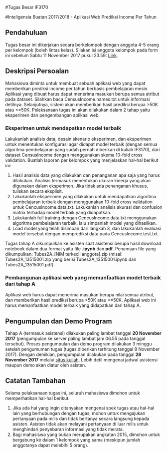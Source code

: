 #Tugas Besar IF3170

#Inteligensia Buatan 2017/2018 - Aplikasi Web Prediksi Income Per Tahun

## Pendahuluan

Tugas besar ini dikerjakan secara berkelompok dengan anggota 4-5 orang per kelompok (boleh lintas kelas). Silakan isi anggota kelompok pada form ini sebelum Sabtu 11 November 2017 pukul 23.59: [Link](https://docs.google.com/a/std.stei.itb.ac.id/spreadsheets/d/1w1n3WdeOxTYkiou0vo0R2jiysHk5Kyx6_aIpJLHUZDs/edit?usp=sharing).

## Deskripsi Persoalan
Mahasiswa diminta untuk membuat sebuah aplikasi web yang dapat memberikan prediksi income per tahun berbasis pembelajaran mesin. Aplikasi yang dibuat harus dapat menerima masukan berupa semua atribut pada dataset. Silahkan baca CensusIncome.names.txt untuk informasi detilnya. Selanjutnya, sistem akan memberikan hasil prediksi berupa >50K atau <=50K. Pelaksanaan tugas ini akan dilakukan dalam 2 tahap yaitu eksperimen dan pengembangan aplikasi web.

### Eksperimen untuk mendapatkan model terbaik
Lakukanlah analisis data, desain skenario eksperimen, dan eksperimen untuk menentukan konfigurasi agar didapat model terbaik (dengan semua algoritma pembelajaran yang sudah pernah diberikan di kuliah IF3170), dari dataset CensusIncome dengan menggunakan skema 10-fold cross validation. Buatlah laporan per kelompok yang menjelaskan hal-hal berikut ini:
1. Hasil analisis data yang dilakukan dan penanganan apa saja yang harus dilakukan. Analisis termasuk menentukan ukuran kinerja yang akan digunakan dalam eksperimen. Jika tidak ada penanganan khusus, tuliskan secara eksplisit.
2. Lakukanlah eksperimen yang dilakukan untuk mendapatkan algoritma pembelajaran terbaik dengan menggunakan 10-fold cross validation untuk CencusIncome.data.txt. Lakukanlah analisis akurasi dan confusion matrix terhadap model terbaik yang didapatkan.
3. Lakukanlah full training dengan CencusIncome.data.txt menggunakan algoritma pembelajaran terbaik, lalu simpanlah model yang dihasilkan.
4. Load model yang telah disimpan dari langkah 3, dan lakukanlah evaluasi model tersebut dengan memprediksi data pada CencusIncome.test.txt.

Tugas tahap A dikumpulkan ke asisten saat asistensi berupa hasil download notebook dalam dua format yaitu file **.ipynb** dan **pdf**. Penamaan file yang dikumpulkan: Tubes2A_[NIM terkecil anggota].zip (misal: Tubes2A_13515001.zip yang berisi Tubes2A_13515001.ipynb dan Tubes2A_13515001.pdf).

### Pembangunan aplikasi web yang memanfaatkan model terbaik dari tahap A
Aplikasi web harus dapat menerima masukan berupa nilai semua atribut, dan memberikan hasil prediksi berupa >50K atau <=50K. Aplikasi web ini harus memanfaatkan model terbaik yang didapatkan dari tahap A.

## Pengumpulan dan Demo Program
Tahap A (termasuk asistensi) dilakukan paling lambat tanggal **20 November 2017** (pengumpulan ke server paling lambat jam 06.55 pada tanggal tersebut). Proses pengumpulan dan demo program dilakukan 3 minggu setelah pengumuman tugas (tugas diberikan terhitung tanggal 8 November 2017). Dengan demikian, pengumpulan dilakukan pada tanggal **28 November 2017** melalui [situs kuliah](https://stei.kuliah.itb.ac.id/course/view.php?id=36). Lebih detil mengenai jadwal asistensi maupun demo akan diatur oleh asisten.

## Catatan Tambahan
Selama pelaksanaan tugas ini, seluruh mahasiswa dimohon untuk memperhatikan hal-hal berikut.
1. Jika ada hal yang ingin ditanyakan mengenai spek tugas atau hal-hal lain yang berhubungan dengan tugas, mohon untuk mengajukan pertanyaan pada milis dan tidak bertanya secara langsung kepada asisten. Asisten tidak akan melayani pertanyaan di luar milis untuk menghindari penyebaran informasi yang tidak merata.
2. Bagi mahasiswa yang bukan merupakan angkatan 2015, dimohon untuk bergabung ke dalam 1 kelompok yang sama (meskipun jumlah anggotanya dapat melebihi 5 orang).